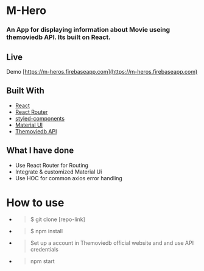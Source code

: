 # M-Hero

### An App for displaying information about Movie useing themoviedb API. Its  built on React.


## Live
Demo [https://m-heros.firebaseapp.com](https://m-heros.firebaseapp.com)


## Built With

* [React](https://reactjs.org/)
* [React Router](https://github.com/ReactTraining/react-router)
* [styled-components](https://www.styled-components.com/)
* [Material UI](https://material-ui.com/)
* [Themoviedb API](https://www.themoviedb.org/documentation/api)

## What I have done

* Use React Router for Routing
* Integrate & customized Material Ui 
* Use HOC for common axios error handling 

# How to use
* >$ git clone [repo-link]

* > $ npm install

* > Set up a account in Themoviedb official website and and use API credentials

* > npm start


